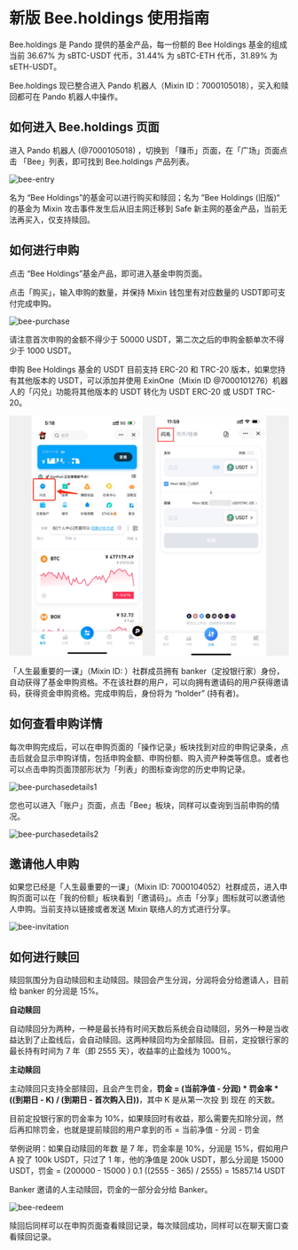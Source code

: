 # 新版 Bee.holdings 使用指南

Bee.holdings 是 Pando 提供的基金产品，每一份额的 Bee Holdings 基金的组成当前 36.67% 为 sBTC-USDT 代币，31.44% 为 sBTC-ETH 代币，31.89% 为 sETH-USDT。

Bee.holdings 现已整合进入 Pando 机器人（Mixin ID：7000105018），买入和赎回都可在 Pando 机器人中操作。

## 如何进入 Bee.holdings 页面

进入 Pando 机器人 (@7000105018) ，切换到 「赚币」页面，在「广场」页面点击 「Bee」列表，即可找到 Bee.holdings 产品列表。

![bee-entry](./assets/bee-entry.webp)

名为 “Bee Holdings”的基金可以进行购买和赎回；名为 ”Bee Holdings (旧版)“ 的基金为 Mixin 攻击事件发生后从旧主网迁移到 Safe 新主网的基金产品，当前无法再买入，仅支持赎回。

## 如何进行申购

点击 “Bee Holdings”基金产品，即可进入基金申购页面。

点击「购买」，输入申购的数量，并保持 Mixin 钱包里有对应数量的 USDT即可支付完成申购。

![bee-purchase](./assets/bee-purchase.webp)

请注意首次申购的金额不得少于 50000 USDT，第二次之后的申购金额单次不得少于 1000 USDT。

申购 Bee Holdings 基金的 USDT 目前支持 ERC-20 和 TRC-20 版本，如果您持有其他版本的 USDT，可以添加并使用 ExinOne（Mixin ID @7000101276）机器人的「闪兑」功能将其他版本的 USDT 转化为 USDT ERC-20 或 USDT TRC-20。 

![bee-usdtconvert1](./assets/bee-usdtconvert1.webp)

「人生最重要的一课」（Mixin ID: ）社群成员拥有 banker（定投银行家）身份，自动获得了基金申购资格。不在该社群的用户，可以向拥有邀请码的用户获得邀请码，获得资金申购资格。完成申购后，身份将为 “holder” (持有者)。

## 如何查看申购详情

每次申购完成后，可以在申购页面的「操作记录」板块找到对应的申购记录条，点击后就会显示申购详情，包括申购金额、申购份额、购入资产种类等信息。或者也可以点击申购页面顶部形状为「列表」的图标查询您的历史申购记录。

![bee-purchasedetails1](./assets/bee-purchasedetails1.webp)

您也可以进入「账户」页面，点击「Bee」板块，同样可以查询到当前申购的情况。

![bee-purchasedetails2](./assets/bee-purchasedetails2.webp)

## 邀请他人申购

如果您已经是「人生最重要的一课」（Mixin ID: 7000104052）社群成员，进入申购页面可以在「我的份额」板块看到「邀请码」。点击「分享」图标就可以邀请他人申购。当前支持以链接或者发送 Mixin 联络人的方式进行分享。

![bee-invitation](./assets/bee-invitation.webp)

## 如何进行赎回

赎回氛围分为自动赎回和主动赎回。赎回会产生分润，分润将会分给邀请人，目前给 banker 的分润是 15%。

**自动赎回**

自动赎回分为两种，一种是最长持有时间天数后系统会自动赎回，另外一种是当收益达到了止盈线后，会自动赎回。这两种赎回均为全部赎回。目前，定投银行家的最长持有时间为 7 年（即 2555 天），收益率的止盈线为 1000%。

**主动赎回**

主动赎回只支持全部赎回，且会产生罚金，**罚金 = (当前净值 - 分润) * 罚金率 * ((到期日 - K) / (到期日 - 首次购入日))**，其中 K 是从第一次投 到 现在 的天数。

目前定投银行家的罚金率为 10%，如果赎回时有收益，那么需要先扣除分润，然后再扣除罚金，也就是提前赎回的用户拿到的币 = 当前净值 - 分润 - 罚金

举例说明：如果自动赎回的年数 是 7 年，罚金率是 10%，分润是 15%，假如用户 A 投了 100k USDT，只过了 1 年，他的净值是 200k USDT，那么分润是 15000 USDT，罚金 = (200000 - 15000 ) 0.1 ((2555 - 365) / 2555) = 15857.14 USDT

Banker 邀请的人主动赎回，罚金的一部分会分给 Banker。

![bee-redeem](./assets/bee-redeem.webp)

赎回后同样可以在申购页面查看赎回记录，每次赎回成功，同样可以在聊天窗口查看赎回记录。


